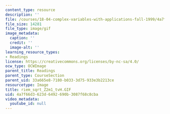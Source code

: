 ```yaml
---
content_type: resource
description: ''
file: /courses/18-04-complex-variables-with-applications-fall-1999/4a7f66d3623d6492690b3087f68c8cba_riem_sqrt_Z2m1_tvH.GIF
file_size: 14281
file_type: image/gif
image_metadata:
  caption: ''
  credit: ''
  image-alt: ''
learning_resource_types:
- Readings
license: https://creativecommons.org/licenses/by-nc-sa/4.0/
ocw_type: OCWImage
parent_title: Readings
parent_type: CourseSection
parent_uid: 33a665e8-7180-b033-3d75-933e3b2213ce
resourcetype: Image
title: riem_sqrt_Z2m1_tvH.GIF
uid: 4a7f66d3-623d-6492-690b-3087f68c8cba
video_metadata:
  youtube_id: null
---
```

